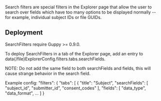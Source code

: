 Search filters are special filters in the Explorer page that allow the user to search over fields which have too many options to be displayed normally -- for example, individual subject IDs or file GUIDs.

## Deployment
SearchFilters require Guppy >= 0.9.0.

To deploy SearchFilters in a tab of the Explorer page, add an entry to data{/file}ExplorerConfig.filters.tabs.searchFields.

NOTE: Do not add the same field to both searchFields and fields, this will cause strange behavior in the search field.

Example config:
"filters": {
      "tabs": [
        {
          "title": "Subject",
          "searchFields": [
            "subject_id",
            "submitter_id",
            "consent_codes"
          ],
          "fields": [
            "data_type",
            "data_format",
            ...
          ]
        }
